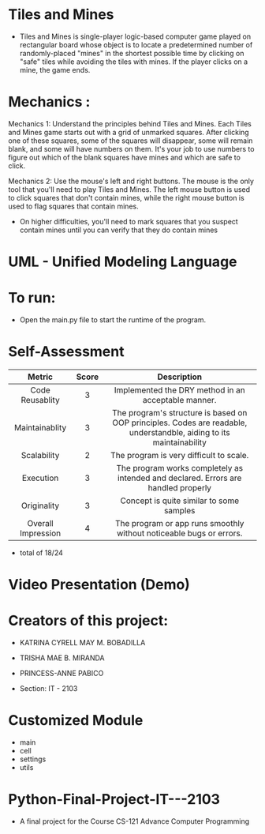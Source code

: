 # Tiles and Mines
- Tiles and Mines is single-player logic-based computer game played on rectangular board whose object is to locate a predetermined number of randomly-placed "mines" in the shortest possible time by clicking on "safe" tiles while avoiding the tiles with mines. If the player clicks on a mine, the game ends.

# Mechanics :

Mechanics 1: Understand the principles behind Tiles and Mines. Each Tiles and Mines game starts out with a grid of unmarked squares. After clicking one of these squares, some of the squares will disappear, some will remain blank, and some will have numbers on them. It's your job to use numbers to figure out which of the blank squares have mines and which are safe to click.

Mechanics 2: Use the mouse's left and right buttons. The mouse is the only tool that you'll need to play Tiles and Mines. The left mouse button is used to click squares that don't contain mines, while the right mouse button is used to flag squares that contain mines.

- On higher difficulties, you'll need to mark squares that you suspect contain mines until you can verify that they do contain mines

# UML - Unified Modeling Language

# To run: 
- Open the main.py file to start the runtime of the program.

# Self-Assessment
| Metric        | Score           | Description |
| :-----------: |:-------------:| :----:|
| Code Reusablity | 3 | Implemented the DRY method in an acceptable manner. |
| Maintainablity  | 3 | The program's structure is based on OOP principles. Codes are readable, understandble, aiding to its maintainability |
| Scalability | 2 | The program is very difficult to scale. |
| Execution | 3 | The program works completely as intended and declared. Errors are handled properly |
| Originality | 3 | Concept is quite similar to some samples |
| Overall Impression | 4 | The program or app runs smoothly without noticeable bugs or errors. |

- total of 18/24


# Video Presentation (Demo)

# Creators of this project:
- KATRINA CYRELL MAY M. BOBADILLA
- TRISHA MAE B. MIRANDA
- PRINCESS-ANNE PABICO


- Section: IT - 2103

# Customized Module
- main
- cell
- settings
- utils

# Python-Final-Project-IT---2103

- A final project for the Course CS-121 Advance Computer Programming


